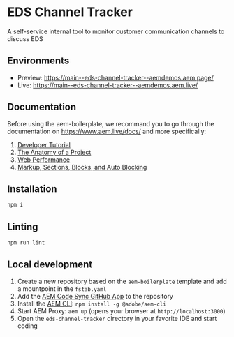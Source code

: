 # EDS Channel Tracker

A self-service internal tool to monitor customer communication channels to discuss EDS

## Environments

- Preview: <https://main--eds-channel-tracker--aemdemos.aem.page/>
- Live: <https://main--eds-channel-tracker--aemdemos.aem.live/>

## Documentation

Before using the aem-boilerplate, we recommand you to go through the documentation on <https://www.aem.live/docs/> and more specifically:

1. [Developer Tutorial](https://www.aem.live/developer/tutorial)
2. [The Anatomy of a Project](https://www.aem.live/developer/anatomy-of-a-project)
3. [Web Performance](https://www.aem.live/developer/keeping-it-100)
4. [Markup, Sections, Blocks, and Auto Blocking](https://www.aem.live/developer/markup-sections-blocks)

## Installation

```sh
npm i
```

## Linting

```sh
npm run lint
```

## Local development

1. Create a new repository based on the `aem-boilerplate` template and add a mountpoint in the `fstab.yaml`
2. Add the [AEM Code Sync GitHub App](https://github.com/apps/aem-code-sync) to the repository
3. Install the [AEM CLI](https://github.com/adobe/helix-cli): `npm install -g @adobe/aem-cli`
4. Start AEM Proxy: `aem up` (opens your browser at `http://localhost:3000`)
5. Open the `eds-channel-tracker` directory in your favorite IDE and start coding
